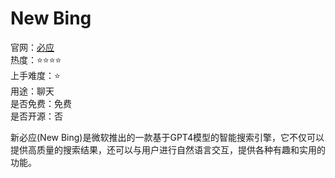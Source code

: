 # New Bing

官网：[必应](https://www.bing.com/)  
热度：⭐️⭐️⭐️⭐️  
上手难度：⭐️  
用途：聊天  
是否免费：免费  
是否开源：否  

新必应(New Bing)是微软推出的一款基于GPT4模型的智能搜索引擎，它不仅可以提供高质量的搜索结果，还可以与用户进行自然语言交互，提供各种有趣和实用的功能。